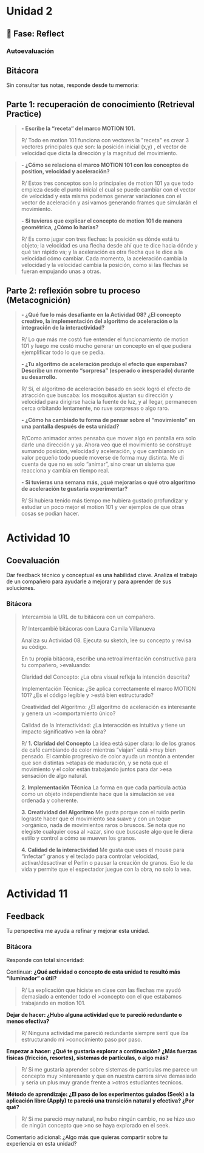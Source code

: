 # Unidad 2


## 🤔 Fase: Reflect

### Autoevaluación
## Bitácora

Sin consultar tus notas, responde desde tu memoria:

## Parte 1: recuperación de conocimiento (Retrieval Practice)
>
>**- Escribe la “receta” del marco MOTION 101.**
>
>R/ Todo en motion 101 funciona con vectores la "receta" es crear 3 vectores principales que son: la posición inicial (x,y) , el vector de velocidad que dicta la dirección y la magnitud del movimiento.

>**- ¿Cómo se relaciona el marco MOTION 101 con los conceptos de position, velocidad y aceleración?**
>
> R/ Estos tres conceptos son lo principales de motion 101 ya que todo empieza desde el punto inicial el cual se puede cambiar con el vector de velocidad y esta misma podemos generar variaciones con el vector de aceleración y así vamos generando frames que simularán el movimiento.
>
>**- Si tuvieras que explicar el concepto de motion 101 de manera geométrica, ¿Cómo lo harías?**
>
> R/ Es como jugar con tres flechas: la posición es dónde está tu objeto; la velocidad es una flecha desde ahí que te dice hacia dónde y qué tan rápido va; y la aceleración es otra flecha que le dice a la velocidad cómo cambiar. Cada momento, la aceleración cambia la velocidad y la velocidad cambia la posición, como si las flechas se fueran empujando unas a otras.
>
## Parte 2: reflexión sobre tu proceso (Metacognición)
>
>**- ¿Qué fue lo más desafiante en la Actividad 08? ¿El concepto creativo, la implementación del algoritmo de aceleración o la integración de la interactividad?**
>
>R/ Lo que más me costó fue entender el funcionamiento de motion 101 y luego me costó mucho generar un concepto en el que pudiera ejemplificar todo lo que se pedía.
>
>**- ¿Tu algoritmo de aceleración produjo el efecto que esperabas? Describe un momento “sorpresa” (esperado o inesperado) durante su desarrollo.**
>
>R/ Sí, el algoritmo de aceleración basado en seek logró el efecto de atracción que buscaba: los mosquitos ajustan su dirección y velocidad para dirigirse hacia la fuente de luz, y al llegar, permanecen cerca orbitando lentamente, no ruve sorpresas o algo raro.
>
>**- ¿Cómo ha cambiado tu forma de pensar sobre el “movimiento” en una pantalla después de esta unidad?**
>
>R/Como animador antes pensaba que mover algo en pantalla era solo darle una dirección y ya. Ahora veo que el movimiento se construye sumando posición, velocidad y aceleración, y que cambiando un valor pequeño todo puede moverse de forma muy distinta. Me di cuenta de que no es solo “animar”, sino crear un sistema que reacciona y cambia en tiempo real.
>
>**- Si tuvieras una semana más, ¿qué mejorarías o qué otro algoritmo de aceleración te gustaría experimentar?**
>
>R/ Si hubiera tenido más tiempo me hubiera gustado profundizar y estudiar un poco mejor el motion 101 y ver ejemplos de que otras cosas se podian hacer.


# Actividad 10
## Coevaluación
Dar feedback técnico y conceptual es una habilidad clave. Analiza el trabajo de un compañero para ayudarle a mejorar y para aprender de sus soluciones.

### Bitácora

>Intercambia la URL de tu bitácora con un compañero.
>
>R/ Intercambié bitácoras con Laura Camila Villanueva
>
>Analiza su Actividad 08. Ejecuta su sketch, lee su concepto y revisa su código.
>
>En tu propia bitácora, escribe una retroalimentación constructiva para tu compañero, >evaluando:
>
>Claridad del Concepto: ¿La obra visual refleja la intención descrita?
>
>Implementación Técnica: ¿Se aplica correctamente el marco MOTION 101? ¿Es el código legible y >está bien estructurado?
>
>Creatividad del Algoritmo: ¿El algoritmo de aceleración es interesante y genera un >comportamiento único?
>
>Calidad de la Interactividad: ¿La interacción es intuitiva y tiene un impacto significativo >en la obra?
>
> R/
>**1. Claridad del Concepto**
>La idea está súper clara: lo de los granos de café cambiando de color mientras “viajan” está >muy bien pensado. El cambio progresivo de color ayuda un montón a entender que son distintas >etapas de maduración, y se nota que el movimiento y el color están trabajando juntos para dar >esa sensación de algo natural.
>
>**2. Implementación Técnica**
>La forma en que cada partícula actúa como un objeto independiente hace que la simulación se vea ordenada y coherente.
>
>**3. Creatividad del Algoritmo**
>Me gusta porque con el ruido perlin lograste hacer que el movimiento sea suave y con un toque >orgánico, nada de movimientos raros o bruscos. Se nota que no elegiste cualquier cosa al >azar, sino que buscaste algo que le diera estilo y control a cómo se mueven los granos.
>
>
>**4. Calidad de la interactividad**
>Me gusta que uses el mouse para “infectar” granos y el teclado para controlar velocidad, activar/desactivar el Perlin o pausar la creación de granos. Eso le da vida y permite que el espectador juegue con la obra, no solo la vea.

# Actividad 11
## Feedback
Tu perspectiva me ayuda a refinar y mejorar esta unidad.

### Bitácora

Responde con total sinceridad:

Continuar:
**¿Qué actividad o concepto de esta unidad te resultó más “iluminador” o útil?**

>R/ La explicación que hiciste en clase con las flechas me ayudó demasiado a entender todo el >concepto con el que estabamos trabajando en motion 101.

**Dejar de hacer: ¿Hubo alguna actividad que te pareció redundante o menos efectiva?**

>R/ Ninguna actividad me pareció redundante siempre sentí que iba estructurando mi >conocimiento paso por paso.

**Empezar a hacer: ¿Qué te gustaría explorar a continuación? ¿Más fuerzas físicas (fricción, resortes), sistemas de partículas, o algo más?**

>R/ Si me gustaria aprender sobre sistemas de particulas me parece un concepto muy >interesante y que en nuestra carrera sirve demasiado y seria un plus muy grande frente a >otros estudiantes tecnicos.

**Método de aprendizaje: ¿El paso de los experimentos guiados (Seek) a la aplicación libre (Apply) te pareció una transición natural y efectiva? ¿Por qué?**

>R/ Si me pareció muy natural, no hubo ningún cambio, no se hizo uso de ningún concepto que >no se haya explorado en el seek.

Comentario adicional: ¿Algo más que quieras compartir sobre tu experiencia en esta unidad?

